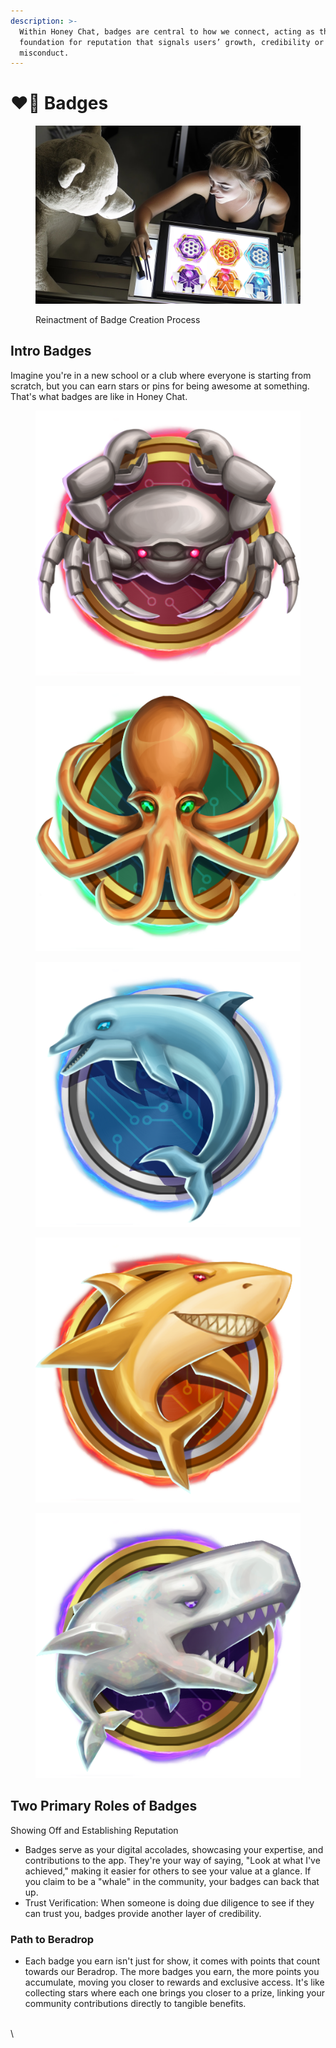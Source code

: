 ```yaml
---
description: >-
  Within Honey Chat, badges are central to how we connect, acting as the
  foundation for reputation that signals users’ growth, credibility or
  misconduct.
---
```


# ❤️‍🔥 Badges

<figure><img src="../.gitbook/assets/image (4).png" alt=""><figcaption><p>Reinactment of Badge Creation Process</p></figcaption></figure>

## Intro Badges&#x20;

Imagine you're in a new school or a club where everyone is starting from scratch, but you can earn stars or pins for being awesome at something. That's what badges are like in Honey Chat.

<div><figure><img src="../.gitbook/assets/Property 1=season1, Property 2=trader, Property 3=behaviorB, Property 4=1.png" alt=""><figcaption></figcaption></figure> <figure><img src="../.gitbook/assets/Property 1=season1, Property 2=trader, Property 3=behaviorB, Property 4=2.png" alt=""><figcaption></figcaption></figure> <figure><img src="../.gitbook/assets/Property 1=season1, Property 2=trader, Property 3=behaviorB, Property 4=3.png" alt=""><figcaption></figcaption></figure> <figure><img src="../.gitbook/assets/Property 1=season1, Property 2=trader, Property 3=behaviorB, Property 4=4.png" alt=""><figcaption></figcaption></figure> <figure><img src="../.gitbook/assets/Property 1=season1, Property 2=trader, Property 3=behaviorB, Property 4=5.png" alt=""><figcaption></figcaption></figure></div>

## Two Primary Roles of Badges

Showing Off and Establishing Reputation

* Badges serve as your digital accolades, showcasing your expertise, and contributions to the app. They're your way of saying, "Look at what I've achieved," making it easier for others to see your value at a glance. If you claim to be a "whale" in the community, your badges can back that up.
* Trust Verification: When someone is doing due diligence to see if they can trust you, badges provide another layer of credibility.&#x20;

### Path to Beradrop

* Each badge you earn isn't just for show, it comes with points that count towards our Beradrop. The more badges you earn, the more points you accumulate, moving you closer to rewards and exclusive access. It's like collecting stars where each one brings you closer to a prize, linking your community contributions directly to tangible benefits.



\
\
